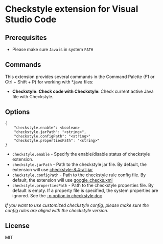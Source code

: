 # Checkstyle extension for Visual Studio Code

## Prerequisites

* Please make sure ```Java``` is in system ```PATH```

## Commands
This extension provides several commands in the Command Palette (F1 or Ctrl + Shift + P) for working with *.java files:
* **Checkstyle: Check code with Checkstyle**: Check current active Java file with Checkstyle.

## Options
```
{
    "checkstyle.enable": <boolean>
    "checkstyle.jarPath": "<string>",
    "checkstyle.configPath": "<string>"
    "checkstyle.propertiesPath": "<string>"
}
```

* ```checkstyle.enable``` - Specify the enable/disable status of checkstyle extension.
* ```checkstyle.jarPath``` - Path to the checkstyle jar file. By default, the extension will use [checkstyle-8.4-all.jar](https://sourceforge.net/projects/checkstyle/files/checkstyle/8.4/)
* ```checkstyle.configPath``` - Path to the checkstyle rule config file. By default, the extension will use [google_checks.xml](https://github.com/checkstyle/checkstyle/blob/master/src/main/resources/google_checks.xml)
* ```checkstyle.propertiesPath``` - Path to the checkstyle properties file. By default is empty. If a property file is specified, the system properties are ignored. See the [-p option in checkstyle doc](http://checkstyle.sourceforge.net/cmdline.html#Command_line_usage)

_If you want to use customized checkstyle config, please make sure the config rules are alignd with the checkstyle version._

## License
MIT